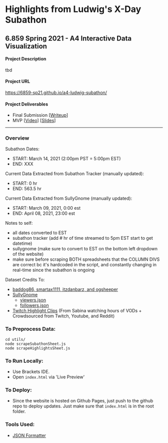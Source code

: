 # Highlights from Ludwig's X-Day Subathon

## 6.859 Spring 2021 - A4 Interactive Data Visualization

#### Project Description
tbd

#### Project URL
https://6859-sp21.github.io/a4-ludwig-subathon/

#### Project Deliverables
- Final Submission [[Writeup]()]
- MVP [[Video](https://youtu.be/nUda4JRYS7U)] [[Slides](https://docs.google.com/presentation/d/1e-SIilkMOaA-3OfUn5qYDrHJ5L7LxpdqVNObbwEFuuA/edit?usp=sharing)]

-----------------------------

### Overview

Subathon Dates:
- START: March 14, 2021 (2:00pm PST = 5:00pm EST) 
- END: XXX

Current Data Extracted from Subathon Tracker (manually updated):
- START: 0 hr
- END: 563.5 hr

Current Data Extracted from SullyGnome (manually updated):
- START: March 09, 2021, 0:00  est
- END: April 08, 2021, 23:00 est

Notes to self:
- all dates converted to EST
- subathon tracker (add # hr of time streamed to 5pm EST start to get datetime)
- sullygnome (make sure to convert to EST on the bottom left dropdown of the website)
- make sure before scraping BOTH spreadsheets that the COLUMN DIVS are correct bc it's hardcoded in the script, and constantly changing in real-time since the subathon is ongoing

Dataset Credits To:
- [baddog86, smartax1111, itzdanbarz, and ogsheeper](https://docs.google.com/spreadsheets/d/e/2PACX-1vThvKnVHDeF0iGgL7Bkx6wz_SE2hh2RvxzqEHyqtZvR3H0DXuOwwh5MdwnbzMYvluul97ld364VANqm/pubhtml#)
- [SullyGnome](https://sullygnome.com/channel/ludwig)
	* [viewers.json](https://sullygnome.com/api/charts/linecharts/getconfig/ChannelViewers/30/0/12171601/ludwig/%20/%20/0/0/%20/) 
	* [followers.json](https://sullygnome.com/api/charts/linecharts/getconfig/ChannelFollowers/7/0/12171601/ludwig/%20/%20/0/0/%20/)
- [Twitch Highlight Clips](https://docs.google.com/spreadsheets/d/e/2PACX-1vQLW71Ytd45ilfzRnforyZJthghXUickXMZdhY_phG8rAEO7eYqOCTj2u5DlxN0x5s1xP-ondSwf3RD/pubhtml#) (From Sabina watching hours of VODs + Crowdsourced from Twitch, Youtube, and Reddit)

### To Preprocess Data:
```
cd utils/
node scrapeSubathonSheet.js
node scrapeHighlightsSheet.js
```

### To Run Locally:

- Use Brackets IDE. 
- Open ```index.html``` via 'Live Preview'

### To Deploy:

- Since the website is hosted on Github Pages, just push to the github repo to deploy updates. Just make sure that ```index.html``` is in the root folder.


### Tools Used:
- [JSON Formatter](https://jsonformatter.curiousconcept.com/)
